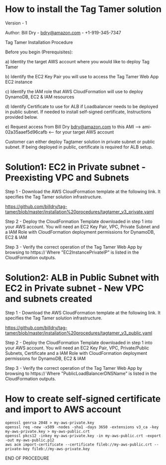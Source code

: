 # How to install the Tag Tamer solution

Version - 1

Author: Bill Dry - bdry@amazon.com - +1-919-345-7347

Tag Tamer Installation Procedure

Before you begin (Prerequisites):

a) Identity the target AWS account where you would like to deploy Tag Tamer

b) Identify the EC2 Key Pair you will use to access the Tag Tamer Web App EC2 instance

c) Identify the IAM role that AWS CloudFormation will use to deploy DynamoDB, EC2 & IAM resources

d) Identify Certificate to use for ALB if Loadbalancer needs to be deployed in public subnet. If needed to install self-signed certificate, Instructions provided below.

e) Request access from Bill Dry bdry@amazon.com to this AMI --> ami-02a35aaef5d96cafb <-- for your target AWS account

Customer can either deploy Tagtamer solution in private subnet or public subnet. If being deployed in public, certificate is required for ALB setup.

# Solution1: EC2 in Private subnet  - Preexisting VPC and Subnets

Step 1 - Download the AWS CloudFormation template at the following link.  It specifies the Tag Tamer solution infrastructure.

https://github.com/billdry/tag-tamer/blob/master/installation%20procedures/tagtamer_v3_private.yaml 

Step 2 - Deploy the CloudFormation Template downloaded in step 1 into your AWS account.  You will need an EC2 Key Pair, VPC, Private Subnet and a IAM Role with CloudFormation deployment permissions for DynamoDB, EC2 & IAM

Step 3 - Verify the correct operation of the Tag Tamer Web App by browsing to https://<EC2InstancePrivateIP> Where "EC2InstancePrivateIP" is listed in the CloudFormation outputs.

# Solution2: ALB in Public Subnet with EC2 in Private subnet  - New VPC and subnets created

Step 1 - Download the AWS CloudFormation template at the following link.  It specifies the Tag Tamer solution infrastructure.

https://github.com/billdry/tag-tamer/blob/master/installation%20procedures/tagtamer_v3_public.yaml 

Step 2 - Deploy the CloudFormation Template downloaded in step 1 into your AWS account.  You will need an EC2 Key Pair, VPC, Private/Public Subnets, Certificate and a IAM Role with CloudFormation deployment permissions for DynamoDB, EC2 & IAM

Step 3 - Verify the correct operation of the Tag Tamer Web App by browsing to https://<PublicLoadBalancerDNSName> Where "PublicLoadBalancerDNSName" is listed in the CloudFormation outputs.

# How to create self-signed certificate and import to AWS account
```shell
openssl genrsa 2048 > my-aws-private.key
openssl req -new -x509 -nodes -sha1 -days 3650 -extensions v3_ca -key my-aws-private.key > my-aws-public.crt
openssl pkcs12 -inkey my-aws-private.key -in my-aws-public.crt -export -out my-aws-public.p12
aws acm import-certificate --certificate fileb://my-aws-public.crt --private-key fileb://my-aws-private.key
```


END OF PROCEDURE
